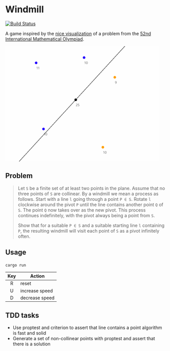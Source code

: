 # Windmill

[![Build Status](https://travis-ci.org/dlalic/windmill.svg?branch=master)](https://travis-ci.org/dlalic/windmill)

A game inspired by the [nice visualization](https://www.youtube.com/watch?v=M64HUIJFTZM) of a problem from the [52nd International
Mathematical Olympiad](https://www.imo-official.org/problems/IMO2011SL.pdf).

![](assets/windmill.gif)

## Problem

> Let `S` be a finite set of at least two points in the plane. Assume that no three points of `S` are
> collinear. By a windmill we mean a process as follows. Start with a line `l` going through a
> point `P ∈ S`. Rotate `l` clockwise around the pivot `P` until the line contains another point `Q`
> of `S`. The point `Q` now takes over as the new pivot. This process continues indefinitely, with
> the pivot always being a point from `S`.
> 
> Show that for a suitable `P ∈ S` and a suitable starting line `l` containing `P`, the resulting
> windmill will visit each point of `S` as a pivot infinitely often.

## Usage

`cargo run`


| Key | Action |
| :---: | --- |
| R | reset |
| U | increase speed |
| D | decrease speed |

## TDD tasks

- Use proptest and criterion to assert that line contains a point algorithm is fast and solid
- Generate a set of non-collinear points with proptest and assert that there is a solution
